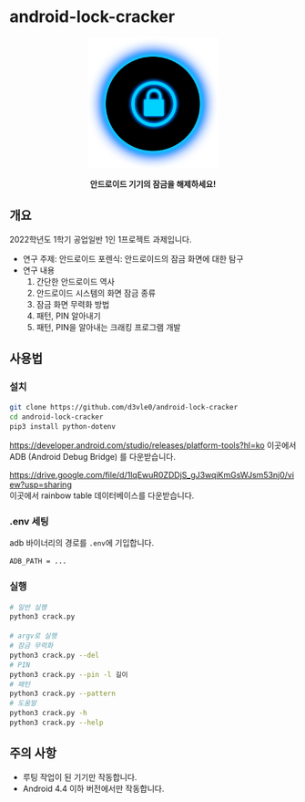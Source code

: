 # android-lock-cracker

<p align="center">
  <img width="230" src="./img/lock.png">
</p>

<p align="center"><b>안드로이드 기기의 잠금을 해제하세요!</b></p>

## 개요

2022학년도 1학기 공업일반 1인 1프로젝트 과제입니다.  
- 연구 주제: 안드로이드 포렌식: 안드로이드의 잠금 화면에 대한 탐구
- 연구 내용
    1. 간단한 안드로이드 역사
    2. 안드로이드 시스템의 화면 잠금 종류
    3. 잠금 화면 무력화 방법
    4. 패턴, PIN 알아내기
    5. 패턴, PIN을 알아내는 크래킹 프로그램 개발

## 사용법

### 설치

```sh
git clone https://github.com/d3vle0/android-lock-cracker
cd android-lock-cracker
pip3 install python-dotenv
```

https://developer.android.com/studio/releases/platform-tools?hl=ko
이곳에서 ADB (Android Debug Bridge) 를 다운받습니다.

https://drive.google.com/file/d/1lqEwuR0ZDDjS_gJ3wqiKmGsWJsm53nj0/view?usp=sharing  
이곳에서 rainbow table 데이터베이스를 다운받습니다.

### .env 세팅

adb 바이너리의 경로를 `.env`에 기입합니다.

```sh
ADB_PATH = ...
```

### 실행

```sh
# 일반 실행
python3 crack.py

# argv로 실행
# 잠금 무력화
python3 crack.py --del
# PIN 
python3 crack.py --pin -l 길이
# 패턴
python3 crack.py --pattern
# 도움말
python3 crack.py -h
python3 crack.py --help
```

## 주의 사항

- 루팅 작업이 된 기기만 작동합니다.
- Android 4.4 이하 버전에서만 작동합니다.